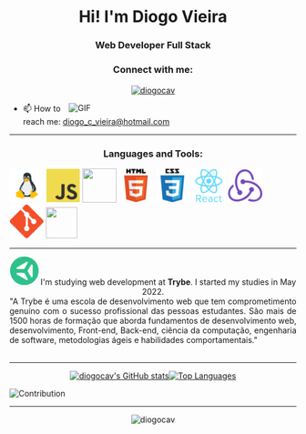 <h1 align="center">Hi! I'm Diogo Vieira</h1>
<h3 align="center">Web Developer Full Stack</h3>
<h3 align="center">Connect with me:</h3>
<p align="center">
<a href="https://www.linkedin.com/in/diogocav/" target="blank"><img align="center" src="https://raw.githubusercontent.com/rahuldkjain/github-profile-readme-generator/master/src/images/icons/Social/linked-in-alt.svg" alt="diogocav" height="30" width="40" /></a>
</p>
  <img align="right" alt="GIF" src="https://media0.giphy.com/media/v1.Y2lkPTc5MGI3NjExYjU3NDEyODk5NDdkYjVhMDhiOTUwM2E0NTY2YjQwYjViNWExNTI3YiZjdD1n/HscDLzkO8EOTmgkhQP/giphy.gif" width="400px" />


- 📫  How to reach me: [diogo_c_vieira@hotmail.com](mailto:diogo_c_vieira@hotmail.com)

-----

<h3 align="center">Languages and Tools:</h3>


[<img src="https://github.com/IvanRafael-Dev/MeuPrimeiroRepositorio/blob/master/Images/linux_ico.png" width="60" height="60">](https://www.linux.org/)
[<img src="https://raw.githubusercontent.com/devicons/devicon/master/icons/javascript/javascript-original.svg" width="60" height="60">](https://www.javascript.com/)
[<img src="https://raw.githubusercontent.com/detain/svg-logos/master/svg/nodejs-2.svg" width="60" height="60">](https://nodejs.org/en/)
[<img src="https://raw.githubusercontent.com/devicons/devicon/master/icons/html5/html5-original-wordmark.svg" width="60" height="60">](https://www.w3schools.com/html/default.asp)
[<img src="https://raw.githubusercontent.com/devicons/devicon/master/icons/css3/css3-original-wordmark.svg" width="60" height="60">](https://www.w3schools.com/css/default.asp)
[<img src="https://raw.githubusercontent.com/devicons/devicon/master/icons/react/react-original-wordmark.svg" width="60" height="60">](https://pt-br.reactjs.org/)
[<img src="https://raw.githubusercontent.com/devicons/devicon/master/icons/redux/redux-original.svg" width="60" height="60">](https://redux.js.org/)
[<img src="https://raw.githubusercontent.com/devicons/devicon/master/icons/git/git-original.svg" width="60" height="60">](https://git-scm.com/)
[<img src="https://avatars.githubusercontent.com/u/32196900?s=200&v=4" width="55" height="55">](https://jestjs.io/pt-BR/)

-----

<div align="center"><a href="https://www.betrybe.com"><img src="./images/tryberLogo.jpg" width="50" height="50"/></a>
  I'm studying web development at <strong>Trybe</strong>. I started my studies in May 2022.
</div>
<div align="justify">
  "A Trybe é uma escola de desenvolvimento web que tem
  comprometimento genuíno com o sucesso profissional das pessoas
  estudantes. São mais de 1500 horas de formação que aborda fundamentos de
  desenvolvimento web, desenvolvimento, Front-end, Back-end, ciência da
  computação, engenharia de software, metodologias ágeis e habilidades
  comportamentais."
</div>
<br>

-----

<div align="center" > 
<a href="http://www.github.com/diogocav"><img src="https://github-readme-stats.vercel.app/api?username=diogocav&show_icons=true&hide=&count_private=true&title_color=ffffff&text_color=ffffff&icon_color=64748b&bg_color=22272e&hide_border=true&show_icons=true" alt="diogocav's GitHub stats" target=_blank /></a><span><a href="https://github.com/diogocav" align="right"><img src="https://github-readme-stats.vercel.app/api/top-langs/?username=diogocav&langs_count=10&title_color=ffffff&text_color=ffffff&icon_color=64748b&bg_color=22272e&hide_border=true&locale=en&custom_title=Top%20%Languages&layout=compact" alt="Top Languages" /></a></span>
</div>

![Contribution](https://activity-graph.herokuapp.com/graph?username=diogocav&theme=github&hide_border=true&area=true)

  -----

<p align="center">
  <img src="https://komarev.com/ghpvc/?username=diogocav" alt="diogocav" /></p>
